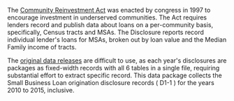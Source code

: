 
The [Community Reinvestment Act](https://www.ffiec.gov/cra/default.htm) was enacted by congress in 1997 to encourage investment in underserved communities. The Act requires lenders record and publish data about loans on a per-community basis, specifically, Census tracts and MSAs.  The Disclosure reports record individual lender's loans for MSAs, broken out by loan value and the Median Family income of tracts. 

The [original data releases](https://www.ffiec.gov/cra/craflatfiles.htm) are difficult to use, as each year's disclosures are packages as fixed-width records with all 6 tables in a single file, requiring substantial effort to extract specific record. This data package collects the Small Business Loan origination disclosure records ( D1-1 )  for the years 2010 to 2015, inclusive. 

